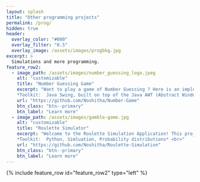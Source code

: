 ```yaml
---
layout: splash
title: "Other programming projects"
permalink: /prog/
hidden: true
header:
  overlay_color: "#000"
  overlay_filter: "0.5"
  overlay_image: /assets/images/progbkg.jpg
excerpt: >
  Simulations and more programming.
feature_row2:
  - image_path: /assets/images/number_guessing_logo.jpeg
    alt: "customizable"
    title: "Number Guessing Game"
    excerpt: "Want to play a game of Number Guessing ? Here is an implementation using Java. <br><br>
    *Toolkit:  Java Swing, built on top of the Java AWT (Abstract Window Toolkit)* <br>"
    url: "https://github.com/Noshitha/Number-Game"
    btn_class: "btn--primary"
    btn_label: "Learn more"
  - image_path: /assets/images/gamble-game.jpg
    alt: "customizable"
    title: "Roulette Simulator"
    excerpt: "Welcome to the Roulette Simulation Application! This project is a simple yet engaging simulation of a classic roulette game built using Python's Tkinter library for the graphical user interface (GUI). <br><br>
    *Toolkit:  Python, Simluation, Probability distributions* <br>"
    url: "https://github.com/Noshitha/Roulette-Simulation"
    btn_class: "btn--primary"
    btn_label: "Learn more"
---
```

{% include feature_row id="feature_row2" type="left" %}
